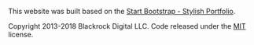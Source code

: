 This website was built based on the [Start Bootstrap - Stylish Portfolio](https://startbootstrap.com/template-overviews/stylish-portfolio/).

Copyright 2013-2018 Blackrock Digital LLC. Code released under the [MIT](https://github.com/BlackrockDigital/startbootstrap-stylish-portfolio/blob/gh-pages/LICENSE) license.
